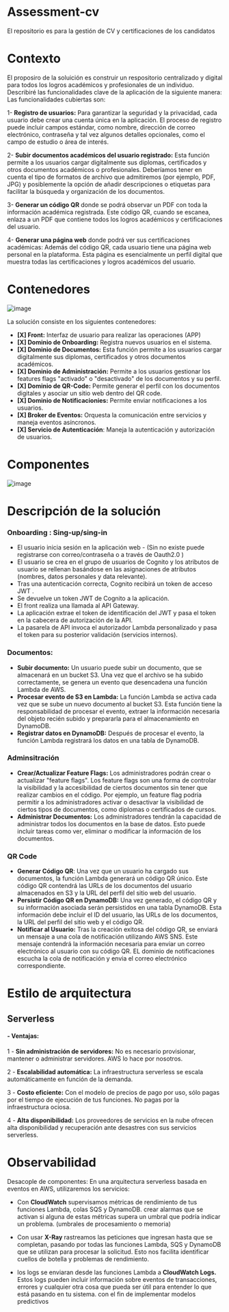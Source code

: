 # Assessment-cv
El repositorio es para la gestión de CV y certificaciones de los candidatos

# Contexto

El proposiro de la soluición es construir un respositorio centralizado y digital para todos los logros académicos y profesionales de un individuo.
Describiré las funcionalidades clave de la aplicación de la siguiente manera:
Las funcionalidades cubiertas son:

1- **Registro de usuarios:** Para garantizar la seguridad y la privacidad, cada usuario debe crear una cuenta única en la aplicación. El proceso de registro puede incluir campos estándar, como nombre, dirección de correo electrónico, contraseña y tal vez algunos detalles opcionales, como el campo de estudio o área de interés.

2- **Subir documentos académicos del usuario registrado:** Esta función permite a los usuarios cargar digitalmente sus diplomas, certificados y otros documentos académicos o profesionales. Deberíamos tener en cuenta el tipo de formatos de archivo que admitiremos (por ejemplo, PDF, JPG) y posiblemente la opción de añadir descripciones o etiquetas para facilitar la búsqueda y organización de los documentos.

3- **Generar un código QR** donde se podrá observar un PDF con toda la información académica registrada. Este código QR, cuando se escanea, enlaza a un PDF que contiene todos los logros académicos y certificaciones del usuario. 

4- **Generar una página web** donde podrá ver sus certificaciones académicas: Además del código QR, cada usuario tiene una página web personal en la plataforma. Esta página es esencialmente un perfil digital que muestra todas las certificaciones y logros académicos del usuario. 

# Contenedores
![image](https://github.com/jgutierrez-pragmatico/assessment-cv/assets/117243510/db7f01bc-1d8a-4441-bb2b-01b661f0df8f)


La solución consiste en los siguientes contenedores:
- **[X] Front:** Interfaz de usuario para realizar las operaciones (APP)
- **[X] Dominio de Onboarding:** Registra nuevos usuarios en el sistema.
- **[X] Dominio de Documentos:** Esta función permite a los usuarios cargar digitalmente sus diplomas, certificados y otros documentos académicos.
- **[X] Dominio de Administración:** Permite a los usuarios gestionar los features flags "activado" o "desactivado" de los documentos y su perfil.
- **[X] Dominio de QR-Code:** Permite generar el perfil con los documentos digitales y asociar un sitio web dentro del QR code.
- **[X] Dominio de Notificacionies:** Permite enviar notificaciones a los usuarios.
- **[X] Broker de Eventos:** Orquesta la comunicación entre servicios y maneja eventos asíncronos.
- **[X] Servicio de Autenticación**: Maneja la autenticación y autorización de usuarios.

# Componentes
![image](https://github.com/jgutierrez-pragmatico/assessment-cv/assets/117243510/87076ae8-f523-4f21-8d00-8b8ded546d0d)

# Descripción de la solución

### Onboarding : Sing-up/sing-in
- El usuario inicia sesión en la aplicación web - (Sin no existe puede registrarse con correo/contraseña o  a través de Oauth2.0 )
- El usuario se crea en el grupo de usuarios de Cognito y los atributos de usuario se rellenan basándose en las asignaciones de atributos (nombres, datos personales y data relevante).
- Tras una autenticación correcta, Cognito recibirá un token de acceso JWT .
- Se devuelve un token JWT de Cognito a la aplicación.
- El front  realiza una llamada al API Gateway.
- La aplicación extrae el token de identificación del JWT y pasa el token en la cabecera de autorización de la API.
- La pasarela de API invoca el autorizador Lambda personalizado y pasa el token para su posterior validación (servicios internos).

### Documentos:
- **Subir documento:** Un usuario puede subir un documento, que se almacenará en un bucket S3. Una vez que el archivo se ha subido correctamente, se genera un evento que desencadena una función Lambda de AWS.
- **Procesar evento de S3 en Lambda:** La función Lambda se activa cada vez que se sube un nuevo documento al bucket S3. Esta función tiene la responsabilidad de procesar el evento, extraer la información necesaria del objeto recién subido y prepararla para el almacenamiento en DynamoDB.
- **Registrar datos en DynamoDB:** Después de procesar el evento, la función Lambda registrará los datos en una tabla de DynamoDB.
  
### Adminsitración
- **Crear/Actualizar Feature Flags:** Los administradores podrán crear o actualizar "feature flags". Los feature flags son una forma de controlar la visibilidad y la accesibilidad de ciertos documentos sin tener que realizar cambios en el código. Por ejemplo, un feature flag podría permitir a los administradores activar o desactivar la visibilidad de ciertos tipos de documentos, como diplomas o certificados de cursos.
- **Administrar Documentos:** Los administradores tendrán la capacidad de administrar todos los documentos en la base de datos. Esto puede incluir tareas como ver, eliminar o modificar la información de los documentos.

### QR Code
- **Generar Código QR**: Una vez que un usuario ha cargado sus documentos, la función Lambda generará un código QR único. Este código QR contendrá las URLs de los documentos del usuario almacenados en S3 y la URL del perfil del sitio web del usuario.
- **Persistir Código QR en DynamoDB:** Una vez generado, el código QR y su información asociada serán persistidos en una tabla DynamoDB. Esta información debe incluir el ID del usuario, las URLs de los documentos, la URL del perfil del sitio web y el código QR.
- **Notificar al Usuario:** Tras la creación exitosa del código QR, se enviará un mensaje a una cola de notificación utilizando AWS SNS. Este mensaje contendrá la información necesaria para enviar un correo electrónico al usuario con su código QR. EL dominio de notificaciones escucha la cola de notificación y envia el correo electrónico correspondiente.

# Estilo de arquitectura 

## Serverless

#### **- Ventajas:**

1 - **Sin administración de servidores:** No es necesario provisionar, mantener o administrar servidores. AWS lo hace por nosotros.

2 - **Escalabilidad automática:** La infraestructura serverless se escala automáticamente en función de la demanda.

3 - **Costo eficiente:** Con el modelo de precios de pago por uso, sólo pagas por el tiempo de ejecución de tus funciones. No pagas por la infraestructura ociosa.

4 - **Alta disponibilidad:** Los proveedores de servicios en la nube ofrecen alta disponibilidad y recuperación ante desastres con sus servicios serverless.


# Observabilidad 

Desacople de componentes: En una arquitectura serverless basada en eventos en AWS, utilizaremos los servicios:

- Con **CloudWatch** supervisamos  métricas de rendimiento de tus funciones Lambda, colas SQS y DynamoDB. crear alarmas que se activan si alguna de estas métricas supera un umbral que podría indicar un problema. (umbrales de procesamiento o memoria)

- Con usar **X-Ray** rastreamos las peticiones que ingresan hasta que se completan, pasando por todas las funciones Lambda, SQS y DynamoDB que se utilizan para procesar la solicitud. Esto nos facilita identificar cuellos de botella y problemas de rendimiento.

- los logs se enviaran desde las funciones Lambda a **CloudWatch Logs.** Estos logs pueden incluir información sobre eventos de transacciones, errores y cualquier otra cosa que pueda ser útil para entender lo que está pasando en tu sistema. con el fin de implementar modelos predictivos

  
